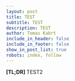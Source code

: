 ```yaml
---
layout: post
title: TEST
subtitle: TEST
description: TEST
author: Tomas Kabrt
include_in_header: false
include_in_footer: false
show_in_post_list: true
robots: index, follow
---
```


**[TL;DR]** TEST2
